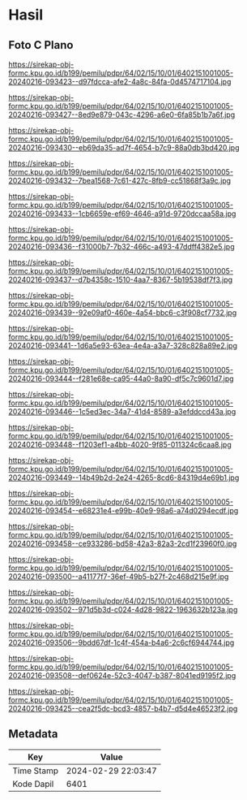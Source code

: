 # Hasil

## Foto C Plano

https://sirekap-obj-formc.kpu.go.id/b199/pemilu/pdpr/64/02/15/10/01/6402151001005-20240216-093423--d97fdcca-afe2-4a8c-84fa-0d4574717104.jpg

https://sirekap-obj-formc.kpu.go.id/b199/pemilu/pdpr/64/02/15/10/01/6402151001005-20240216-093427--8ed9e879-043c-4296-a6e0-6fa85b1b7a6f.jpg

https://sirekap-obj-formc.kpu.go.id/b199/pemilu/pdpr/64/02/15/10/01/6402151001005-20240216-093430--eb69da35-ad7f-4654-b7c9-88a0db3bd420.jpg

https://sirekap-obj-formc.kpu.go.id/b199/pemilu/pdpr/64/02/15/10/01/6402151001005-20240216-093432--7bea1568-7c61-427c-8fb9-cc51868f3a9c.jpg

https://sirekap-obj-formc.kpu.go.id/b199/pemilu/pdpr/64/02/15/10/01/6402151001005-20240216-093433--1cb6659e-ef69-4646-a91d-9720dccaa58a.jpg

https://sirekap-obj-formc.kpu.go.id/b199/pemilu/pdpr/64/02/15/10/01/6402151001005-20240216-093436--f31000b7-7b32-466c-a493-47ddff4382e5.jpg

https://sirekap-obj-formc.kpu.go.id/b199/pemilu/pdpr/64/02/15/10/01/6402151001005-20240216-093437--d7b4358c-1510-4aa7-8367-5b19538df7f3.jpg

https://sirekap-obj-formc.kpu.go.id/b199/pemilu/pdpr/64/02/15/10/01/6402151001005-20240216-093439--92e09af0-460e-4a54-bbc6-c3f908cf7732.jpg

https://sirekap-obj-formc.kpu.go.id/b199/pemilu/pdpr/64/02/15/10/01/6402151001005-20240216-093441--1d6a5e93-63ea-4e4a-a3a7-328c828a89e2.jpg

https://sirekap-obj-formc.kpu.go.id/b199/pemilu/pdpr/64/02/15/10/01/6402151001005-20240216-093444--f281e68e-ca95-44a0-8a90-df5c7c9601d7.jpg

https://sirekap-obj-formc.kpu.go.id/b199/pemilu/pdpr/64/02/15/10/01/6402151001005-20240216-093446--1c5ed3ec-34a7-41d4-8589-a3efddccd43a.jpg

https://sirekap-obj-formc.kpu.go.id/b199/pemilu/pdpr/64/02/15/10/01/6402151001005-20240216-093448--f1203ef1-a4bb-4020-9f85-011324c6caa8.jpg

https://sirekap-obj-formc.kpu.go.id/b199/pemilu/pdpr/64/02/15/10/01/6402151001005-20240216-093449--14b49b2d-2e24-4265-8cd6-84319d4e69b1.jpg

https://sirekap-obj-formc.kpu.go.id/b199/pemilu/pdpr/64/02/15/10/01/6402151001005-20240216-093454--e68231e4-e99b-40e9-98a6-a74d0294ecdf.jpg

https://sirekap-obj-formc.kpu.go.id/b199/pemilu/pdpr/64/02/15/10/01/6402151001005-20240216-093458--ce933286-bd58-42a3-82a3-2cd1f23960f0.jpg

https://sirekap-obj-formc.kpu.go.id/b199/pemilu/pdpr/64/02/15/10/01/6402151001005-20240216-093500--a41177f7-36ef-49b5-b27f-2c468d215e9f.jpg

https://sirekap-obj-formc.kpu.go.id/b199/pemilu/pdpr/64/02/15/10/01/6402151001005-20240216-093502--971d5b3d-c024-4d28-9822-1963632b123a.jpg

https://sirekap-obj-formc.kpu.go.id/b199/pemilu/pdpr/64/02/15/10/01/6402151001005-20240216-093506--9bdd67df-1c4f-454a-b4a6-2c6cf6944744.jpg

https://sirekap-obj-formc.kpu.go.id/b199/pemilu/pdpr/64/02/15/10/01/6402151001005-20240216-093508--def0624e-52c3-4047-b387-8041ed9195f2.jpg

https://sirekap-obj-formc.kpu.go.id/b199/pemilu/pdpr/64/02/15/10/01/6402151001005-20240216-093425--cea2f5dc-bcd3-4857-b4b7-d5d4e46523f2.jpg


## Metadata

| Key        | Value               |
| ---------- | ------------------- |
| Time Stamp | 2024-02-29 22:03:47 |
| Kode Dapil | 6401                |



